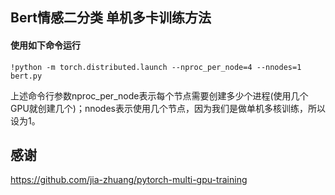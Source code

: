 ## Bert情感二分类 单机多卡训练方法

#### 使用如下命令运行

``` shell
!python -m torch.distributed.launch --nproc_per_node=4 --nnodes=1 bert.py 
```

上述命令行参数nproc_per_node表示每个节点需要创建多少个进程(使用几个GPU就创建几个)；nnodes表示使用几个节点，因为我们是做单机多核训练，所以设为1。



## 感谢

https://github.com/jia-zhuang/pytorch-multi-gpu-training
